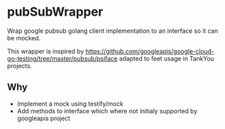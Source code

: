 # pubSubWrapper

Wrap google pubsub golang client implementation to an interface so it can be mocked. 

This wrapper is inspired by https://github.com/googleapis/google-cloud-go-testing/tree/master/pubsub/psiface adapted to feet 
usage in TankYou projects.

## Why

- Implement a mock using testify/mock
- Add methods to interface which where not initialy supported by googleapis project
